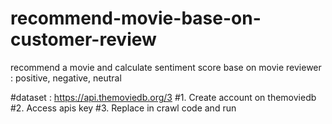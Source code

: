 # recommend-movie-base-on-customer-review
recommend a movie and calculate sentiment score base on movie reviewer : positive, negative, neutral

#dataset : https://api.themoviedb.org/3
#1. Create account on themoviedb
#2. Access apis key
#3. Replace in crawl code and run
